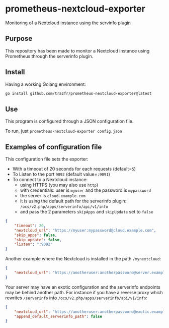 # prometheus-nextcloud-exporter

Monitoring of a Nextcloud instance using the servinfo plugin

## Purpose

This repository has been made to monitor a Nextcloud instance using Prometheus through the serverinfo plugin.

## Install

Having a working Golang environment:

```bash
go install github.com/trazfr/prometheus-nextcloud-exporter@latest
```

## Use

This program is configured through a JSON configuration file.

To run, just `prometheus-nextcloud-exporter config.json`

## Examples of configuration file

This configuration file sets the exporter:

- With a timeout of 20 seconds for each requests (default=`5`)
- To Listen to the port `9092` (default value=`:9091`)
- To connect to a Nextcloud instance:
  - using HTTPS (you may also use `http`)
  - with credentials: user is `myuser` and the password is `mypassword`
  - the server is `cloud.example.com`
  - it is using the default path for the serverinfo plugin: `/ocs/v2.php/apps/serverinfo/api/v1/info`
  - and pass the 2 parameters `skipApps` and `skipUpdate` set to `false`

```json
{
    "timeout": 20,
    "nextcloud_url": "https://myuser:mypassword@cloud.example.com",
    "skip_apps": false,
    "skip_update": false,
    "listen": ":9092"
}
```

Another example where the Nextcloud is installed in the path `/mynextcloud`:

```json
{
    "nextcloud_url": "https://anotheruser:anotherpassword@server.example.com/mynextcloud"
}
```

Your server may have an exotic configuration and the serverinfo endpoints may be behind another path.
For instance if you have a reverse proxy which rewrites `/serverinfo` into `/ocs/v2.php/apps/serverinfo/api/v1/info`:

```json
{
    "nextcloud_url": "https://anotheruser:anotherpassword@exotic.example.com/serverinfo",
    "append_default_serverinfo_path": false
}
```

